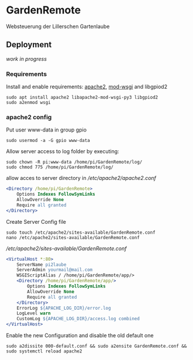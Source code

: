 # GardenRemote
Websteuerung der Lillerschen Gartenlaube

## Deployment
*work in progress*
### Requirements
Install and enable requirements: [apache2](https://wiki.ubuntuusers.de/Apache_2.4/), [mod-wsgi](https://wiki.ubuntuusers.de/Apache/mod_wsgi/) and libgpiod2  
```
sudo apt install apache2 libapache2-mod-wsgi-py3 libgpiod2
sudo a2enmod wsgi
```

### apache2 config
Put user www-data in group gpio
```
sudo usermod -a -G gpio www-data
```

Allow server access to log folder by executing:
```
sudo chown -R pi:www-data /home/pi/GardenRemote/log/
sudo chmod 775 /home/pi/GardenRemote/log/
```

allow acces to server directory in */etc/apache2/apache2.conf*
```apache
<Directory /home/pi/GardenRemote>
    Options Indexes FollowSymLinks
    AllowOverride None
    Require all granted
</Directory>
```

Create Server Config file
```
sudo touch /etc/apache2/sites-available/GardenRemote.conf
nano /etc/apache2/sites-available/GardenRemote.conf
```

*/etc/apache2/sites-available/GardenRemote.conf*
```apache
<VirtualHost *:80>
    ServerName pi2laube
    ServerAdmin yourmail@mail.com
    WSGIScriptAlias / /home/pi/GardenRemote/app/>
    <Directory /home/pi/GardenRemote/app/>
        Options Indexes FollowSymLinks
        AllowOverride None
        Require all granted
    </Directory>
    ErrorLog ${APACHE_LOG_DIR}/error.log
    LogLevel warn
    CustomLog ${APACHE_LOG_DIR}/access.log combined
</VirtualHost>
```
Enable the new Configuration and disable the old default one
```
sudo a2dissite 000-default.conf && sudo a2ensite GardenRemote.conf && sudo systemctl reload apache2
```